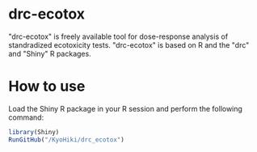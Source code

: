# drc-ecotox
"drc-ecotox" is freely available tool for dose-response analysis of standradized ecotoxicity tests. "drc-ecotox" is based on R and the "drc" and "Shiny" R packages.
  

# How to use
Load the Shiny R package in your R session and perform the following command:
```r
library(Shiny)
RunGitHub("/KyoHiki/drc_ecotox")
```
